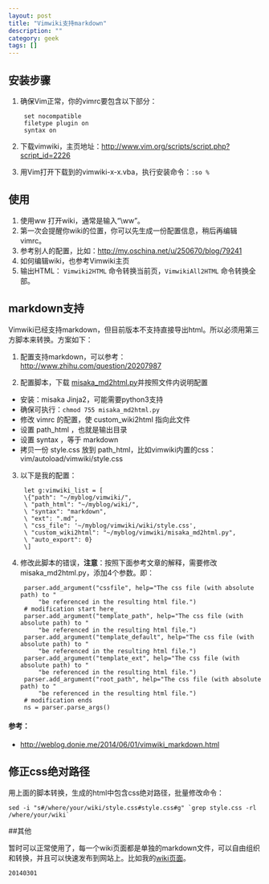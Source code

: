 ```yaml
---
layout: post
title: "Vimwiki支持markdown"
description: ""
category: geek
tags: []
---
```



## 安装步骤

1. 确保Vim正常，你的vimrc要包含以下部分：

        set nocompatible 
        filetype plugin on 
        syntax on

2. 下载vimwiki，主页地址：http://www.vim.org/scripts/script.php?script_id=2226
3. 用Vim打开下载到的vimwiki-x-x.vba，执行安装命令：`:so %`

## 使用

1. 使用<leader>ww 打开wiki，通常是输入“\ww”。
2. 第一次会提醒你wiki的位置，你可以先生成一份配置信息，稍后再编辑vimrc。
3. 参考别人的配置，比如：http://my.oschina.net/u/250670/blog/79241
4. 如何编辑wiki，也参考Vimwiki主页
5. 输出HTML： `Vimwiki2HTML` 命令转换当前页，`VimwikiAll2HTML` 命令转换全部。

## markdown支持

Vimwiki已经支持markdown，但目前版本不支持直接导出html。所以必须用第三方脚本来转换。方案如下：

1. 配置支持markdown，可以参考：http://www.zhihu.com/question/20207987

2. 配置脚本，下载 [misaka_md2html.py](https://github.com/tub78/misaka-bootstrap/blob/master/bin/misaka_md2html.py)并按照文件内说明配置
  * 安装：misaka Jinja2，可能需要python3支持
  * 确保可执行：`chmod 755 misaka_md2html.py`
  * 修改 vimrc 的配置，使 custom_wiki2html 指向此文件
  * 设置 path_html ，也就是输出目录
  * 设置 syntax ，等于 markdown
  * 拷贝一份 style.css 放到 path_html，比如vimwiki内置的css：vim/autoload/vimwiki/style.css
3. 以下是我的配置：

        let g:vimwiki_list = [
        \{"path": "~/myblog/vimwiki/", 
        \ "path_html": "~/myblog/wiki/",
        \ "syntax": "markdown", 
        \ "ext": ".md",
        \ "css_file": '~/myblog/vimwiki/wiki/style.css',
        \ "custom_wiki2html": "~/myblog/vimwiki/misaka_md2html.py",
        \ "auto_export": 0}
        \]

4. 修改此脚本的错误，**注意**：按照下面参考文章的解释，需要修改misaka_md2html.py，添加4个参数。即：

        parser.add_argument("cssfile", help="The css file (with absolute path) to "
            "be referenced in the resulting html file.")
        # modification start here_
        parser.add_argument("template_path", help="The css file (with absolute path) to "
            "be referenced in the resulting html file.")
        parser.add_argument("template_default", help="The css file (with absolute path) to "
            "be referenced in the resulting html file.")
        parser.add_argument("template_ext", help="The css file (with absolute path) to "
            "be referenced in the resulting html file.")
        parser.add_argument("root_path", help="The css file (with absolute path) to "
            "be referenced in the resulting html file.")
        # modification ends
        ns = parser.parse_args()
    
#### 参考：

+ http://weblog.donie.me/2014/06/01/vimwiki_markdown.html


## 修正css绝对路径

用上面的脚本转换，生成的html中包含css绝对路径，批量修改命令：

    sed -i "s#/where/your/wiki/style.css#style.css#g" `grep style.css -rl /where/your/wiki`


##其他

暂时可以正常使用了，每一个wiki页面都是单独的markdown文件，可以自由组织和转换，并且可以快速发布到网站上。比如我的[wiki页面](http://metaldudu.github.io/wiki/index.html)。

`20140301`

